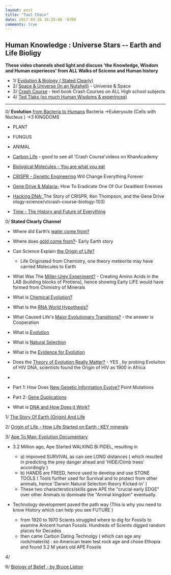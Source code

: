 ```yaml
---
layout: post
title: "Tool Chain"
date: 2017-03-26 16:25:06 -0700
comments: true
---
```


## Human Knowledge : Universe Stars -- Earth and Life Bioligy
 **These video channels shed light and discuss 'the Knowledge, Wisdom and Human experieces' from ALL Walks of Scicene and Human history**
 
+ 1/ [Evolution & Biology ( Stated Clearly) ](https://www.youtube.com/user/sciencestatedclearly/videos?sort=p&view=0&flow=grid)
+ 2/ [Space & Universe (In an Nutshell)](https://www.youtube.com/user/Kurzgesagt/playlists) - Universe & Space 
+ 3/ [Crash Course](https://www.youtube.com/user/crashcourse) - text book Crash Courses on ALL High school subjects
+ 4/ [Ted Tlaks (so much Human Wisdoms & experinces)](https://www.youtube.com/user/TEDtalksDirector/playlists)

-----------------------------
0/ **Evolution** [from Bacteria to Humans](https://youtu.be/Ew-6WuTo1Is)
Bacteria ->Eukeryoute (Cells with Nucleus ) ->3 KINGDOMS
  + PLANT
  + FUNGUS
  + ANIMAL
  
   
  + [Carbon Life](https://www.khanacademy.org/science/biology/crash-course-bio-ecology/crash-course-biology-science/v/crash-course-biology-113) - good to see all 'Crash Course'videos on KhanAcademy
  + [Biological Molecules - You are what you eat](https://www.khanacademy.org/science/biology/crash-course-bio-ecology/crash-course-biology-science/v/crash-course-biology-103)
  + [CRISPR - Genetic Engineering](https://www.youtube.com/watch?v=jAhjPd4uNFY) Will Change Everything Forever 
  + [ Gene Drive & Malaria-](https://www.youtube.com/watch?v=TnzcwTyr6cE) How To Eradicate One Of Our Deadliest Enemies
  + [Hacking DNA: ](http://blog.ycombinator.com/hacking-dna-the-story-of-crispr-ken-thompson-and-the-gene-drive/)The Story of CRISPR, Ken Thompson, and the Gene Drive
  ology-science/v/crash-course-biology-103)
  + [Time - The History and Future of Everything](https://www.youtube.com/watch?v=2XkV6IpV2Y0)

0/ **Stated Clearly Channel**
  + Where did Earth’s [water come from?](https://www.youtube.com/watch?v=RwtO04EXgUE)
  + Where does [gold come from?](https://www.youtube.com/watch?v=jf_4z4AKwJg)- Early Earth story
  + Can Science Explain [the Origin of Life?](https://www.youtube.com/watch?v=fgQLyqWaCbA)
      + Life Originated from Chemistry, one theory meteorite may have carried Molecules to Earth
  + What Was The [Miller-Urey Experiment?](https://www.youtube.com/watch?v=NNijmxsKGbc) - Creating Amino Acids in the LAB (building blocks of Protiens), hence showing Early LIFE would have formed from Chimistry of Minerals
  + What is [Chemical Evolution?](https://www.youtube.com/watch?v=mRzxTzKIsp8)
  + What Is the [RNA World Hypothesis?](https://www.youtube.com/watch?v=K1xnYFCZ9Yg)
  + What Caused Life's [Major Evolutionary Transitions?](https://www.youtube.com/watch?v=VUfNEHl44hc) - the answer is Cooperation
   
  + What is [Evolution](https://www.youtube.com/watch?v=GhHOjC4oxh8)
  + What is [Natural Selection](https://www.youtube.com/watch?v=0SCjhI86grU)
  + What is the [Evidence for Evolution](https://youtu.be/lIEoO5KdPvg)
  + Does the [Theory of Evolution Really Matter?](https://www.youtube.com/watch?v=hqepQGOYKZ0) - YES , by probing Evoluiton of HIV DNA, scientists found the Origin of HIV as 1900 in Africa
  +
  + Part 1: How Does [New Genetic Information Evolve?](https://www.youtube.com/watch?v=DlhpvcgK_28) Point Mutations
  + Part 2: [Gene Duplications](https://www.youtube.com/watch?v=G4VINRUe_o4)
  + What is [DNA and How Does it Work?](https://www.youtube.com/watch?v=zwibgNGe4aY)
  
 
    
1/  [The Story Of Earth (Origin) And Life](https://www.youtube.com/watch?v=57merteLsBc&t=75s)

2/ [Origin of Life - How Life Started on Earth : KEY minerals](https://www.youtube.com/watch?v=xyhZcEY5PCQ&list=PLWQMRGdIhqcUocBkjPqqccqq-qPJdGrSk&index=2&t=47s)

3/ [Ape To Man: Evolution Documentary](https://www.youtube.com/watch?v=5sMqFivWTmk) 
+ 3.2 Million ago, Ape Started WALKING Bi PIDEL, resulting in 
  + a) improved SURVIVAL as can see LONG distances ( which resulted in predicting the prey danger ahead and 'HIDE/Climb trees' accordingly ) 
  + b) HANDS are FREED, hence used to develop and use STONE TOOLS ( Tools further used for Survival and to protect from other animals, hence 'Darwin Natural Selection theory Kicked-in' )
  + These two characterstics/skills gave APE the "crucial early EDGE" over other Animals to dominate the "Animal kingdom" eventually.
  
+ Technology development paved the path way (This is why you need to know History which can help you see FUTURE )
  + from 1920 to 1970 Scients struggled where to dig for Fossils to examine Anicent human Fossils. Hundreds of Scients digged random places for Decades
  + then came Carbon Dating Technolgy ( which can age any rock/materils) : so American team test rock age and chose Ethopia and found 3.2 M years old APE Fossile  


4/ 


6/ [Biology of Belief - by Bruce Lipton](https://www.youtube.com/watch?v=jjj0xVM4x1I)
